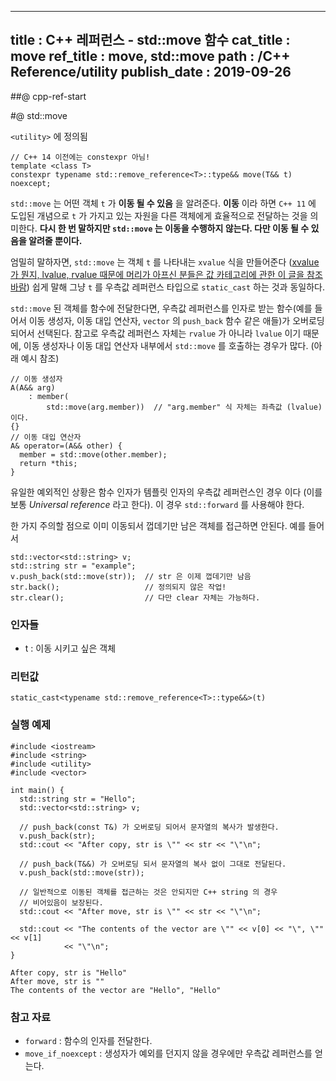 ----------------
title : C++ 레퍼런스 - std::move 함수
cat_title :  move
ref_title : move, std::move
path : /C++ Reference/utility
publish_date : 2019-09-26
----------------

##@ cpp-ref-start

#@ std::move

`<utility>` 에 정의됨

```cpp-formatted
// C++ 14 이전에는 constexpr 아님!
template <class T>
constexpr typename std::remove_reference<T>::type&& move(T&& t) noexcept;
```

`std::move` 는 어떤 객체 `t` 가 **이동 될 수 있음** 을 알려준다. **이동** 이라 하면 `C++ 11` 에 도입된 개념으로 `t` 가 가지고 있는 자원을 다른 객체에게 효율적으로 전달하는 것을 의미한다. **다시 한 번 말하지만 `std::move` 는 이동을 수행하지 않는다. 다만 이동 될 수 있음을 알려줄 뿐이다.**

엄밀히 말하자면, `std::move` 는 객체 `t` 를 나타내는 `xvalue` 식을 만들어준다 ([xvalue 가 뭔지, lvalue, rvalue 때문에 머리가 아프신 분들은 값 카테고리에 관한 이 글을 참조 바람](/294)) 쉽게 말해 그냥 `t` 를 우측값 레퍼런스 타입으로 `static_cast` 하는 것과 동일하다.

`std::move` 된 객체를 함수에 전달한다면, 우측값 레퍼런스를 인자로 받는 함수(예를 들어서 이동 생성자, 이동 대입 연산자, `vector` 의 `push_back` 함수 같은 애들)가 오버로딩 되어서 선택된다. 참고로 우측값 레퍼런스 자체는 `rvalue` 가 아니라 `lvalue` 이기 때문에, 이동 생성자나 이동 대입 연산자 내부에서 `std::move` 를 호출하는 경우가 많다. (아래 예시 참조)

```cpp-formatted
// 이동 생성자
A(A&& arg)
    : member(
        std::move(arg.member))  // "arg.member" 식 자체는 좌측값 (lvalue) 이다.
{}
// 이동 대입 연산자
A& operator=(A&& other) {
  member = std::move(other.member);
  return *this;
}
```

유일한 예외적인 상황은 함수 인자가 템플릿 인자의 우측값 레퍼런스인 경우 이다 (이를 보통 *Universal reference* 라고 한다). 이 경우 `std::forward` 를 사용해야 한다.

한 가지 주의할 점으로 이미 이동되서 껍데기만 남은 객체를 접근하면 안된다. 예를 들어서

```cpp-formatted
std::vector<std::string> v;
std::string str = "example";
v.push_back(std::move(str));  // str 은 이제 껍데기만 남음
str.back();                   // 정의되지 않은 작업!
str.clear();                  // 다만 clear 자체는 가능하다.
```

### 인자들

* t	: 이동 시키고 싶은 객체

### 리턴값

`static_cast<typename std::remove_reference<T>::type&&>(t)`

### 실행 예제

```cpp-formatted
#include <iostream>
#include <string>
#include <utility>
#include <vector>

int main() {
  std::string str = "Hello";
  std::vector<std::string> v;

  // push_back(const T&) 가 오버로딩 되어서 문자열의 복사가 발생한다.
  v.push_back(str);
  std::cout << "After copy, str is \"" << str << "\"\n";

  // push_back(T&&) 가 오버로딩 되서 문자열의 복사 없이 그대로 전달된다.
  v.push_back(std::move(str));

  // 일반적으로 이동된 객체를 접근하는 것은 안되지만 C++ string 의 경우
  // 비어있음이 보장된다.
  std::cout << "After move, str is \"" << str << "\"\n";

  std::cout << "The contents of the vector are \"" << v[0] << "\", \"" << v[1]
            << "\"\n";
}
```

```exec
After copy, str is "Hello"
After move, str is ""
The contents of the vector are "Hello", "Hello"
```

### 참고 자료

* `forward` : 함수의 인자를 전달한다.
* `move_if_noexcept` : 생성자가 예외를 던지지 않을 경우에만 우측값 레퍼런스를 얻는다.